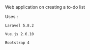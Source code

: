 Web application on creating a to-do list

Uses :

    Laravel 5.8.2
  
    Vue.js 2.6.10
  
    Bootstrap 4

